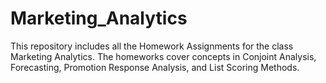 # Marketing_Analytics

This repository includes all the Homework Assignments for the class Marketing Analytics. The homeworks cover concepts in Conjoint Analysis, Forecasting, Promotion Response Analysis, and List Scoring Methods.
